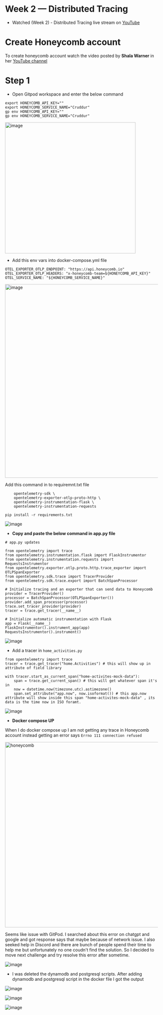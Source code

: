 # Week 2 — Distributed Tracing   

- Watched (Week 2) - Distributed Tracing live stream on [YouTube](https://www.youtube.com/live/2GD9xCzRId4?feature=share)

# Create Honeycomb account
To create honeycomb account watch the video posted by **Shala Warner** in her [YouTube channel]( https://youtu.be/7IwtVLfSD0o)

# Step 1

- Open Gitpod workspace and enter the below command

```
export HONEYCOMB_API_KEY=""
export HONEYCOMB_SERVICE_NAME="Cruddur"
gp env HONEYCOMB_API_KEY=""
gp env HONEYCOMB_SERVICE_NAME="Cruddur"
```

<img width="430" alt="image" src="https://user-images.githubusercontent.com/111639918/222540680-ccc5424f-b9e4-413d-ab88-d756809a4826.png">

- Add this env vars into docker-compose.yml file

```
OTEL_EXPORTER_OTLP_ENDPOINT: "https://api.honeycomb.io"
OTEL_EXPORTER_OTLP_HEADERS: "x-honeycomb-team=${HONEYCOMB_API_KEY}"
OTEL_SERVICE_NAME: "${HONEYCOMB_SERVICE_NAME}"
```

<img width="635" alt="image" src="https://user-images.githubusercontent.com/111639918/222539456-deb76670-8d14-4923-a117-c6f42d301d90.png">

Add this command in to requiremnt.txt file
```
    opentelemetry-sdk \
    opentelemetry-exporter-otlp-proto-http \
    opentelemetry-instrumentation-flask \
    opentelemetry-instrumentation-requests
```
```
pip install -r requirements.txt
```
![image](https://user-images.githubusercontent.com/111639918/222542566-2c8ec195-b24f-49cd-bfec-bae43d264242.png)


- **Copy and paste the below command in app.py file**

```
# app.py updates
    
from opentelemetry import trace
from opentelemetry.instrumentation.flask import FlaskInstrumentor
from opentelemetry.instrumentation.requests import RequestsInstrumentor
from opentelemetry.exporter.otlp.proto.http.trace_exporter import OTLPSpanExporter
from opentelemetry.sdk.trace import TracerProvider
from opentelemetry.sdk.trace.export import BatchSpanProcessor

# Initialize tracing and an exporter that can send data to Honeycomb
provider = TracerProvider()
processor = BatchSpanProcessor(OTLPSpanExporter())
provider.add_span_processor(processor)
trace.set_tracer_provider(provider)
tracer = trace.get_tracer(__name__)

# Initialize automatic instrumentation with Flask
app = Flask(__name__)
FlaskInstrumentor().instrument_app(app)
RequestsInstrumentor().instrument()

```


![image](https://user-images.githubusercontent.com/111639918/222543399-7e55b41d-aaa8-4506-b49d-1acf34818cc9.png)

- Add  a tracer in `home_activities.py`

```
from opentelemetry import trace
tracer = trace.get_tracer("home.Activities") # this will show up in attribute of field library
```

```
with tracer.start_as_current_span("home-activites-mock-data"):
    span = trace.get_current_span() # this will get whatever span it's in
    now = datetime.now(timezone.utc).astimezone()
    span.set_attribute("app.now", now.isoformat()) # this app.now attribute will show inside this span "home-activites-mock-data" , its data is the time now in ISO foramt.
```
    
    
    
![image](https://user-images.githubusercontent.com/111639918/222809320-82a419e2-cb06-443f-944e-02f6bc4171c0.png)

- **Docker compose UP**

When I do docker compose up I am not getting any trace in Honeycomb account instead getting an error says `Errno 111 connection refused`




<img width="608" alt="honeycomb" src="https://user-images.githubusercontent.com/111639918/222810247-3b9439af-e383-4f2b-b328-c827c51c667f.png">

Seems like issue with GitPod.  I searched about this error on chatgpt and google and got response says that maybe because of network issue. I also seeked help in Discord and there are bunch of people spend their time to help me but unfortunately no one coudn't find the solution. So I decided to move next challenge and try resolve this error after sometime.



![image](https://user-images.githubusercontent.com/111639918/222811114-ccf24f65-4465-4930-8f23-8807493ffe7d.png)

- I was deleted the dynamodb and postgresql scripts. After adding dynamodb and postgresql script in the docker file  I got the output



![image](https://user-images.githubusercontent.com/111639918/222814748-47328391-14f4-48b1-9de4-0936123bad94.png)


![image](https://user-images.githubusercontent.com/111639918/222816226-81cefdb1-17d3-4423-88f4-aac0e2e94c01.png)

![image](https://user-images.githubusercontent.com/111639918/222821504-77d2c27b-b8f7-4ddf-9463-ee2d32293d02.png)



